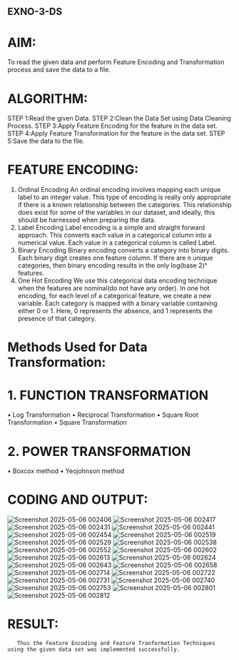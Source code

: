 ## EXNO-3-DS

# AIM:
To read the given data and perform Feature Encoding and Transformation process and save the data to a file.

# ALGORITHM:
STEP 1:Read the given Data.
STEP 2:Clean the Data Set using Data Cleaning Process.
STEP 3:Apply Feature Encoding for the feature in the data set.
STEP 4:Apply Feature Transformation for the feature in the data set.
STEP 5:Save the data to the file.

# FEATURE ENCODING:
1. Ordinal Encoding
An ordinal encoding involves mapping each unique label to an integer value. This type of encoding is really only appropriate if there is a known relationship between the categories. This relationship does exist for some of the variables in our dataset, and ideally, this should be harnessed when preparing the data.
2. Label Encoding
Label encoding is a simple and straight forward approach. This converts each value in a categorical column into a numerical value. Each value in a categorical column is called Label.
3. Binary Encoding
Binary encoding converts a category into binary digits. Each binary digit creates one feature column. If there are n unique categories, then binary encoding results in the only log(base 2)ⁿ features.
4. One Hot Encoding
We use this categorical data encoding technique when the features are nominal(do not have any order). In one hot encoding, for each level of a categorical feature, we create a new variable. Each category is mapped with a binary variable containing either 0 or 1. Here, 0 represents the absence, and 1 represents the presence of that category.

# Methods Used for Data Transformation:
  # 1. FUNCTION TRANSFORMATION
• Log Transformation
• Reciprocal Transformation
• Square Root Transformation
• Square Transformation
  # 2. POWER TRANSFORMATION
• Boxcox method
• Yeojohnson method

# CODING AND OUTPUT:
![Screenshot 2025-05-06 002406](https://github.com/user-attachments/assets/0f81040c-eb69-4abc-aec7-2892d1cc85f4)
![Screenshot 2025-05-06 002417](https://github.com/user-attachments/assets/e55e0b7a-3573-488b-b585-fe8440027264)
![Screenshot 2025-05-06 002431](https://github.com/user-attachments/assets/1d1fce9e-b126-45a6-9b87-294f6c6ec5c5)
![Screenshot 2025-05-06 002441](https://github.com/user-attachments/assets/44ef4357-3e52-469e-97f1-391941293041)
![Screenshot 2025-05-06 002454](https://github.com/user-attachments/assets/578dfce1-ba1a-46a9-9770-7ca88cdffc12)
![Screenshot 2025-05-06 002519](https://github.com/user-attachments/assets/3dbf0569-85d3-4677-9362-94af239ec975)
![Screenshot 2025-05-06 002529](https://github.com/user-attachments/assets/f76c21c2-4e3e-4796-b7f9-6ec5dae4d4dd)
![Screenshot 2025-05-06 002538](https://github.com/user-attachments/assets/8c0bd6c6-9877-48f5-a197-b09eb1c7e818)
![Screenshot 2025-05-06 002552](https://github.com/user-attachments/assets/bd7636de-fe69-439a-aaca-fb34432d03a0)
![Screenshot 2025-05-06 002602](https://github.com/user-attachments/assets/4b5a1a5c-b97d-4058-8b6d-a0ab4b8be9ec)
![Screenshot 2025-05-06 002613](https://github.com/user-attachments/assets/ec9eec5f-ca4a-4492-8886-0398584b03a8)
![Screenshot 2025-05-06 002624](https://github.com/user-attachments/assets/50dacfb9-c528-42c8-adb7-cf9bc773a22b)
![Screenshot 2025-05-06 002643](https://github.com/user-attachments/assets/38588f51-f276-4eed-a6b6-8093eff09193)
![Screenshot 2025-05-06 002658](https://github.com/user-attachments/assets/4d2b990f-ac1f-4c89-9535-45017d4c4f69)
![Screenshot 2025-05-06 002714](https://github.com/user-attachments/assets/4917925e-6bda-4a72-a38f-70f8a90a964f)
![Screenshot 2025-05-06 002722](https://github.com/user-attachments/assets/2014af7b-c867-4b72-a0d0-4f1d4e4c7bc5)
![Screenshot 2025-05-06 002731](https://github.com/user-attachments/assets/70d8b067-3ff1-42b4-ad8f-385ff9d0ab24)
![Screenshot 2025-05-06 002740](https://github.com/user-attachments/assets/6fd41eac-36ff-4d01-bf53-aad34b00f3d7)
![Screenshot 2025-05-06 002753](https://github.com/user-attachments/assets/8dd22cf6-87ec-4ef9-abc7-1394249902e1)
![Screenshot 2025-05-06 002801](https://github.com/user-attachments/assets/34104500-e3da-4287-ac02-898717e414e1)
![Screenshot 2025-05-06 002812](https://github.com/user-attachments/assets/43ab06b0-c870-4069-9ec0-4b603e86a7e0)


# RESULT:
       Thus the Feature Encoding and Feature Tranformation Techniques using the given data set was implemented successfully.

       
